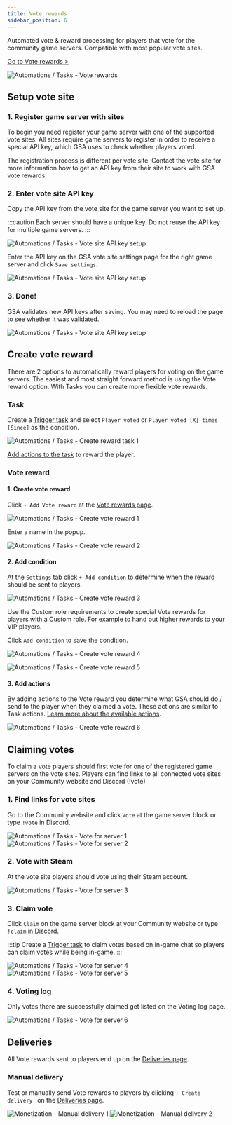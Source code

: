 ```yaml
---
title: Vote rewards
sidebar_position: 6
---
```


Automated vote & reward processing for players that vote for the community game servers. Compatible with most popular vote sites.

[Go to Vote rewards >](https://dash.gameserverapp.com/task/vote-rewards/reward)

![Automations / Tasks - Vote rewards](/img/dashboard/automate_tasks/vote_reward/vote_reward_sites.jpg)

## Setup vote site

### 1. Register game server with sites
To begin you need register your game server with one of the supported vote sites. All sites require game servers to register in order to receive a special API key, which GSA uses to check whether players voted.

The registration process is different per vote site. Contact the vote site for more information how to get an API key from their site to work with GSA vote rewards.

### 2. Enter vote site API key
Copy the API key from the vote site for the game server you want to set up.

:::caution
Each server should have a unique key. Do not reuse the API key for multiple game servers.
:::

![Automations / Tasks - Vote site API key setup](/img/dashboard/automate_tasks/vote_reward/vote_site_api_key.jpg)

Enter the API key on the GSA vote site settings page for the right game server and click `Save settings`.

![Automations / Tasks - Vote site API key setup](/img/dashboard/automate_tasks/vote_reward/vote_site_store_api_key.jpg)

### 3. Done!
GSA validates new API keys after saving. You may need to reload the page to see whether it was validated.

![Automations / Tasks - Vote site API key setup](/img/dashboard/automate_tasks/vote_reward/vote_site_validated.jpg)


## Create vote reward
There are 2 options to automatically reward players for voting on the game servers. The easiest and most straight forward method is using the Vote reward option. With Tasks you can create more flexible vote rewards. 

### Task
Create a [Trigger task](/dashboard/automate_tasks/getting_started#create-automation--task) and select `Player voted` or `Player voted [X] times [Since]` as the condition.

![Automations / Tasks - Create reward task 1](/img/dashboard/automate_tasks/vote_reward/create_reward_task_1.jpg)

[Add actions to the task](/dashboard/automate_tasks/getting_started#3-add-actions) to reward the player.

### Vote reward

#### 1. Create vote reward
Click `+ Add Vote reward` at the [Vote rewards page](https://dash.gameserverapp.com/task/vote-rewards/reward).

![Automations / Tasks - Create vote reward 1](/img/dashboard/automate_tasks/vote_reward/create_vote_reward_1.jpg)

Enter a name in the popup.

![Automations / Tasks - Create vote reward 2](/img/dashboard/automate_tasks/vote_reward/create_vote_reward_2.jpg)

#### 2. Add condition
At the `Settings` tab click `+ Add condition` to determine when the reward should be sent to players.

![Automations / Tasks - Create vote reward 3](/img/dashboard/automate_tasks/vote_reward/create_vote_reward_3.jpg)

Use the Custom role requirements to create special Vote rewards for players with a Custom role. For example to hand out higher rewards to your VIP players.

Click `Add condition` to save the condition.

![Automations / Tasks - Create vote reward 4](/img/dashboard/automate_tasks/vote_reward/create_vote_reward_4.jpg)

![Automations / Tasks - Create vote reward 5](/img/dashboard/automate_tasks/vote_reward/create_vote_reward_5.jpg)

#### 3. Add actions
By adding actions to the Vote reward you determine what GSA should do / send to the player when they claimed a vote. These actions are similar to Task actions. [Learn more about the available actions](/dashboard/automate_tasks/actions).

![Automations / Tasks - Create vote reward 6](/img/dashboard/automate_tasks/vote_reward/create_vote_reward_6.jpg)

## Claiming votes
To claim a vote players should first vote for one of the registered game servers on the vote sites. 
Players can find links to all connected vote sites on your Community website and Discord (!vote)

### 1. Find links for vote sites
Go to the Community website and click `Vote` at the game server block or type `!vote` in Discord.

![Automations / Tasks - Vote for server 1](/img/dashboard/automate_tasks/vote_reward/vote_for_server_1.jpg)
![Automations / Tasks - Vote for server 2](/img/dashboard/automate_tasks/vote_reward/vote_for_server_2.jpg)

### 2. Vote with Steam
At the vote site players should vote using their Steam account.

![Automations / Tasks - Vote for server 3](/img/dashboard/automate_tasks/vote_reward/vote_for_server_3.jpg)

### 3. Claim vote 
Click `Claim` on the game server block at your Community website or type `!claim` in Discord.

:::tip
Create a [Trigger task](/dashboard/automate_tasks/getting_started#trigger--event) to claim votes based on in-game chat so players can claim votes while being in-game.
:::

![Automations / Tasks - Vote for server 4](/img/dashboard/automate_tasks/vote_reward/vote_for_server_4.jpg)
![Automations / Tasks - Vote for server 5](/img/dashboard/automate_tasks/vote_reward/vote_for_server_5.jpg)

### 4. Voting log
Only votes there are successfully claimed get listed on the Voting log page.

![Automations / Tasks - Vote for server 6](/img/dashboard/automate_tasks/vote_reward/vote_for_server_6.jpg)

## Deliveries
All Vote rewards sent to players end up on the [Deliveries page](https://dash.gameserverapp.com/monetization/deliveries/v2).

### Manual delivery
Test or manually send Vote rewards to players by clicking `+ Create delivery ` on the [Deliveries page](https://dash.gameserverapp.com/monetization/deliveries/v2).

![Monetization - Manual delivery 1](/img/dashboard/monetization/deliveries/deliveries_manual_delivery_1.jpg)
![Monetization - Manual delivery 2](/img/dashboard/monetization/deliveries/deliveries_manual_delivery_2.jpg)
